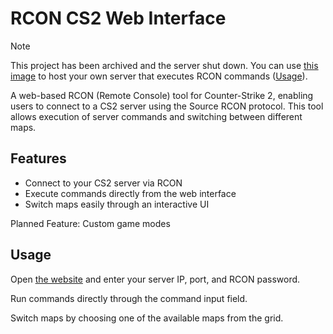 # RCON CS2 Web Interface

> [!note]
> This project has been archived and the server shut down.
> You can use [this image](ghcr.io/marekvonrogall/rcon-cs2:latest) to host your own server that executes RCON commands ([Usage](https://github.com/marekvonrogall/rcon-cs2/blob/5e84efce4012a5dd9e196cff17ce1dac623264b9/rcon.js#L48)).

A web-based RCON (Remote Console) tool for Counter-Strike 2, enabling users to connect to a CS2 server using the Source RCON protocol. This tool allows execution of server commands and switching between different maps.

## Features

- Connect to your CS2 server via RCON
- Execute commands directly from the web interface
- Switch maps easily through an interactive UI

Planned Feature: Custom game modes

## Usage

Open [the website](https://marekvonrogall.github.io/rcon-cs2/) and enter your server IP, port, and RCON password.

Run commands directly through the command input field.

Switch maps by choosing one of the available maps from the grid.
